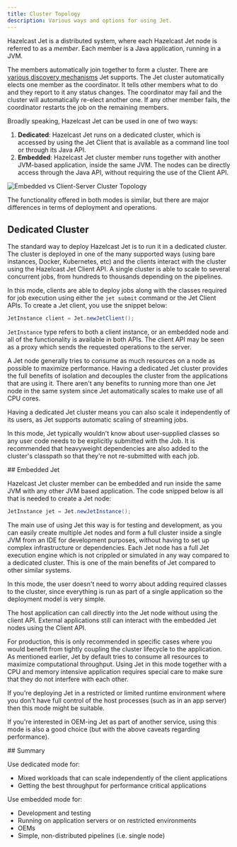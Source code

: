 ```yaml
---
title: Cluster Topology
description: Various ways and options for using Jet. 
---
```


Hazelcast Jet is a distributed system, where each Hazelcast Jet node is
referred to as a *member*. Each member is a Java application, running in
a JVM.

The members automatically join together to form a cluster. There are
[various discovery mechanisms](../operations/discovery)
Jet supports. The Jet cluster automatically elects one member as the
coordinator. It tells other members what to do and they report to it any
status changes. The coordinator may fail and the cluster will
automatically re-elect another one. If any other member fails, the
coordinator restarts the job on the remaining members.

Broadly speaking, Hazelcast Jet can be used in one of two ways:

1. **Dedicated**: Hazelcast Jet runs on a dedicated cluster,
   which is accessed by using the Jet Client that is available as a
   command line tool or through its Java API.
2. **Embedded**: Hazelcast Jet cluster member runs together with another
   JVM-based application, inside the same JVM. The nodes can be directly
   access through the Java API, without requiring the use of the Client
   API.

![Embedded vs Client-Server Cluster Topology](assets/deployment-options.png)

The functionality offered in both modes is similar, but there are
major differences in terms of deployment and operations.

## Dedicated Cluster

The standard way to deploy Hazelcast Jet is to run it in a dedicated
cluster. The cluster is deployed in one of the many
supported ways (using bare instances, Docker, Kubernetes, etc) and the
clients interact with the cluster using the Hazelcast Jet Client API. A
single cluster is able to scale to several concurrent jobs, from
hundreds to thousands depending on the pipelines.

In this mode, clients are able to deploy jobs along with the classes
required for job execution using either the `jet submit` command or the
Jet Client APIs. To create a Jet client, you use the snippet below:

```java
JetInstance client = Jet.newJetClient();
```

`JetInstance` type refers to both a client instance, or an embedded node
and all of the functionality is available in both APIs. The client API
may be seen as a proxy which sends the requested operations to the
server.

A Jet node generally tries to consume as much resources on a node as
possible to maximize performance. Having a dedicated Jet cluster
provides the full benefits of isolation and decouples the cluster from
the applications that are using it. There aren't any benefits to running
more than one Jet node in the same system since Jet automatically scales
to make use of all CPU cores.

Having a dedicated Jet cluster means you can also scale it independently
of its users, as Jet supports automatic scaling of streaming jobs.

In this mode, Jet typically wouldn't know about user-supplied classes so
any user code needs to be explicitly submitted with the Job. It is
recommended that heavyweight dependencies are also added to the
cluster's classpath so that they're not re-submitted with each job.

## Embedded Jet

Hazelcast Jet cluster member can be embedded and run inside the same JVM
with any other JVM based application. The code snipped below is all that
 is needed to create a Jet node:

```java
JetInstance jet = Jet.newJetInstance();
```

The main use of using Jet this way is for testing and development, as
you can easily create multiple Jet nodes and form a full cluster inside
a single JVM from an IDE for development purposes, without having to set
up complex infrastructure or dependencies. Each Jet node has a full Jet
execution engine which is not crippled or simulated in any way compared
to a dedicated cluster. This is one of the main benefits of Jet compared
to other similar systems.

In this mode, the user doesn't need to worry about adding required
classes to the cluster, since everything is run as part of a single
application so the deployment model is very simple.

The host application can call directly into the Jet node without using
the client API. External applications still can interact with the
embedded Jet nodes using the Client API.

For production, this is only recommended in specific cases where you
would benefit from tightly coupling the cluster lifecycle to the
application. As mentioned earlier, Jet by default tries to consume all
resources to maximize computational throughput. Using Jet in this mode
together with a CPU and memory intensive application requires special
care to make sure that they do not interfere with each other.

If you're deploying Jet in a restricted or limited runtime environment
where you don't have full control of the host processes (such as in an
app server) then this mode might be suitable.

If you're interested in OEM-ing Jet as part of another service, using
this mode is also a good choice (but with the above caveats regarding
performance).

## Summary

Use dedicated mode for:

- Mixed workloads that can scale independently of the client applications
- Getting the best throughput for performance critical applications

Use embedded mode for:

- Development and testing
- Running on application servers or on restricted environments
- OEMs
- Simple, non-distributed pipelines (i.e. single node)
